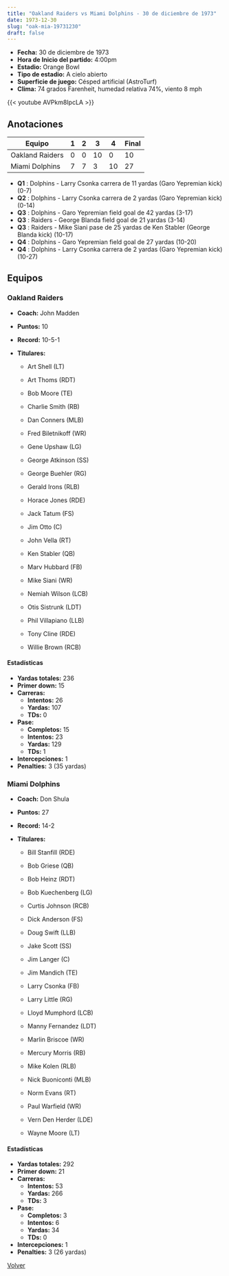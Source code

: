 ```yaml
---
title: "Oakland Raiders vs Miami Dolphins - 30 de diciembre de 1973"
date: 1973-12-30
slug: "oak-mia-19731230"
draft: false
---
```

* **Fecha:** 30 de diciembre de 1973
* **Hora de Inicio del partido:** 4:00pm
* **Estadio:** Orange Bowl
* **Tipo de estadio:** A cielo abierto
* **Superficie de juego:** Césped artificial (AstroTurf)
* **Clima:** 74 grados Farenheit, humedad relativa 74%, viento 8 mph

{{< youtube AVPkm8IpcLA >}}


## Anotaciones
| Equipo | 1 | 2 | 3 | 4 | Final |
|--------|---|---|---|---|-------|
| Oakland Raiders  | 0 | 0 | 10 | 0  | 10 |
| Miami Dolphins  | 7 | 7 | 3 | 10  | 27 |
* **Q1** : Dolphins - Larry Csonka carrera de 11 yardas (Garo Yepremian kick) (0-7)
* **Q2** : Dolphins - Larry Csonka carrera de 2 yardas (Garo Yepremian kick) (0-14)
* **Q3** : Dolphins - Garo Yepremian field goal de 42 yardas (3-17)
* **Q3** : Raiders - George Blanda field goal de 21 yardas (3-14)
* **Q3** : Raiders - Mike Siani pase de 25 yardas de Ken Stabler (George Blanda kick) (10-17)
* **Q4** : Dolphins - Garo Yepremian field goal de 27 yardas (10-20)
* **Q4** : Dolphins - Larry Csonka carrera de 2 yardas (Garo Yepremian kick) (10-27)


## Equipos


### Oakland Raiders
* **Coach:** John Madden
* **Puntos:** 10
* **Record:** 10-5-1
* **Titulares:** 

  * Art Shell (LT) 

  * Art Thoms (RDT) 

  * Bob Moore (TE) 

  * Charlie Smith (RB) 

  * Dan Conners (MLB) 

  * Fred Biletnikoff (WR) 

  * Gene Upshaw (LG) 

  * George Atkinson (SS) 

  * George Buehler (RG) 

  * Gerald Irons (RLB) 

  * Horace Jones (RDE) 

  * Jack Tatum (FS) 

  * Jim Otto (C) 

  * John Vella (RT) 

  * Ken Stabler (QB) 

  * Marv Hubbard (FB) 

  * Mike Siani (WR) 

  * Nemiah Wilson (LCB) 

  * Otis Sistrunk (LDT) 

  * Phil Villapiano (LLB) 

  * Tony Cline (RDE) 

  * Willie Brown (RCB) 

#### Estadísticas
* **Yardas totales:** 236
* **Primer down:** 15
* **Carreras:**
  * **Intentos:** 26
  * **Yardas:** 107
  * **TDs:** 0
* **Pase:**
  * **Completos:** 15
  * **Intentos:** 23
  * **Yardas:** 129
  * **TDs:** 1
* **Intercepciones:** 1
* **Penalties:** 3 (35 yardas)

### Miami Dolphins
* **Coach:** Don Shula
* **Puntos:** 27
* **Record:** 14-2
* **Titulares:** 

  * Bill Stanfill (RDE) 

  * Bob Griese (QB) 

  * Bob Heinz (RDT) 

  * Bob Kuechenberg (LG) 

  * Curtis Johnson (RCB) 

  * Dick Anderson (FS) 

  * Doug Swift (LLB) 

  * Jake Scott (SS) 

  * Jim Langer (C) 

  * Jim Mandich (TE) 

  * Larry Csonka (FB) 

  * Larry Little (RG) 

  * Lloyd Mumphord (LCB) 

  * Manny Fernandez (LDT) 

  * Marlin Briscoe (WR) 

  * Mercury Morris (RB) 

  * Mike Kolen (RLB) 

  * Nick Buoniconti (MLB) 

  * Norm Evans (RT) 

  * Paul Warfield (WR) 

  * Vern Den Herder (LDE) 

  * Wayne Moore (LT) 

#### Estadísticas
* **Yardas totales:** 292
* **Primer down:** 21
* **Carreras:**
  * **Intentos:** 53
  * **Yardas:** 266
  * **TDs:** 3
* **Pase:**
  * **Completos:** 3
  * **Intentos:** 6
  * **Yardas:** 34
  * **TDs:** 0
* **Intercepciones:** 1
* **Penalties:** 3 (26 yardas)


[Volver](/historia/1973)
